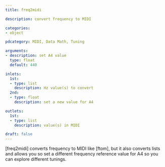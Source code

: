 ```yaml
---
title: freq2midi

description: convert frequency to MIDI

categories:
- object

pdcategory: MIDI, Data Math, Tuning

arguments:
- description: set A4 value
  type: float
  default: 440

inlets:
  1st:
  - type: list
    description: Hz value(s) to convert
  2nd:
  - type: float
    description: set a new value for A4

outlets:
  1st:
  - type: list
    description: value(s) in MIDI

draft: false
---
```


[freq2midi] converts frequency to MIDI like [ftom], but it also converts lists and allows you so set a different frequency reference value for A4 so you can explore different tunings.

